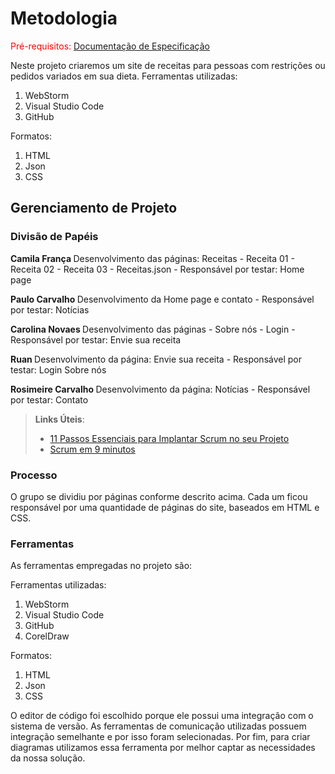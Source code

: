 
# Metodologia

<span style="color:red">Pré-requisitos: <a href="2-Especificação do Projeto.md"> Documentação de Especificação</a></span>

Neste projeto criaremos um site de receitas para pessoas com restrições ou 
pedidos variados em sua dieta. Ferramentas utilizadas:

1. WebStorm
2. Visual Studio Code
3. GitHub

Formatos:

1. HTML
2. Json
3. CSS

## Gerenciamento de Projeto

### Divisão de Papéis

<b> Camila França </b> 
Desenvolvimento das páginas:
Receitas - 
Receita 01 -
Receita 02 -
Receita 03 -
Receitas.json -
Responsável por testar: Home page

<b>Paulo Carvalho </b>
Desenvolvimento da Home page e contato -
Responsável por testar: Notícias

<b>Carolina Novaes </b>
Desenvolvimento das páginas -
Sobre nós -
Login -
Responsável por testar:
Envie sua receita

<b>Ruan </b>
Desenvolvimento da página:
Envie sua receita -
Responsável por testar:
Login
Sobre nós

<b>Rosimeire Carvalho </b>
Desenvolvimento da página:
Notícias -
Responsável por testar:
Contato

> **Links Úteis**:
> - [11 Passos Essenciais para Implantar Scrum no seu 
> Projeto](https://mindmaster.com.br/scrum-11-passos/)
> - [Scrum em 9 minutos](https://www.youtube.com/watch?v=XfvQWnRgxG0)

### Processo

O grupo se dividiu por páginas conforme descrito acima. Cada um ficou responsável por 
uma quantidade de páginas do site, baseados em HTML e CSS. 

### Ferramentas

As ferramentas empregadas no projeto são:

Ferramentas utilizadas:

1. WebStorm
2. Visual Studio Code
3. GitHub
4. CorelDraw

Formatos:

1. HTML
2. Json
3. CSS

O editor de código foi escolhido porque ele possui uma integração com o
sistema de versão. As ferramentas de comunicação utilizadas possuem
integração semelhante e por isso foram selecionadas. Por fim, para criar
diagramas utilizamos essa ferramenta por melhor captar as
necessidades da nossa solução.

